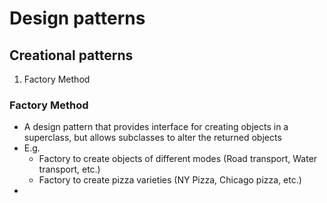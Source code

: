 # Design patterns

## Creational patterns
1. Factory Method


### Factory Method
- A design pattern that provides interface for creating objects in a superclass, but allows subclasses to alter the returned objects
- E.g.
    - Factory to create objects of different modes (Road transport, Water transport, etc.)
    - Factory to create pizza varieties (NY Pizza, Chicago pizza, etc.)
- 
